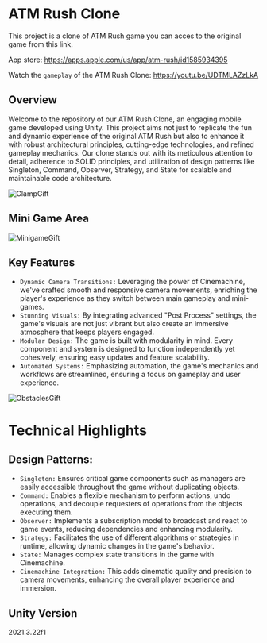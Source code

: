 # ATM Rush Clone
This project is a clone of ATM Rush game you can acces to the original game from this link.

App store: https://apps.apple.com/us/app/atm-rush/id1585934395

Watch the `gameplay` of the ATM Rush Clone: https://youtu.be/UDTMLAZzLkA

## Overview
  Welcome to the repository of our ATM Rush Clone, an engaging mobile game developed using Unity. This project aims not just to replicate the fun and dynamic experience of the original ATM Rush but also to enhance it with robust architectural principles, cutting-edge technologies, and refined gameplay mechanics. Our clone stands out with its meticulous attention to detail, adherence to SOLID principles, and utilization of design patterns like Singleton, Command, Observer, Strategy, and State for scalable and maintainable code architecture.

![ClampGift](https://github.com/atakandll/ATM-Rush-Clone/assets/130579265/3753a4d0-49c3-4078-ba59-2f21be6bcc2d)

## Mini Game Area
![MinigameGift](https://github.com/atakandll/ATM-Rush-Clone/assets/130579265/897f1a89-a7a5-49fe-8790-fcfc324c1f02)


## Key Features
- `Dynamic Camera Transitions:` Leveraging the power of Cinemachine, we've crafted smooth and responsive camera movements, enriching the player's experience as they switch between main gameplay and mini-games.
- `Stunning Visuals:` By integrating advanced "Post Process" settings, the game's visuals are not just vibrant but also create an immersive atmosphere that keeps players engaged.
- `Modular Design:` The game is built with modularity in mind. Every component and system is designed to function independently yet cohesively, ensuring easy updates and feature scalability.
- `Automated Systems:` Emphasizing automation, the game's mechanics and workflows are streamlined, ensuring a focus on gameplay and user experience.

![ObstaclesGift](https://github.com/atakandll/ATM-Rush-Clone/assets/130579265/cc98171b-dd31-476d-8e59-c1f60deedd00)

# Technical Highlights
## Design Patterns:
- `Singleton:` Ensures critical game components such as managers are easily accessible throughout the game without duplicating objects.
- `Command:` Enables a flexible mechanism to perform actions, undo operations, and decouple requesters of operations from the objects executing them.
- `Observer:` Implements a subscription model to broadcast and react to game events, reducing dependencies and enhancing modularity.
- `Strategy:` Facilitates the use of different algorithms or strategies in runtime, allowing dynamic changes in the game's behavior.
- `State:` Manages complex state transitions in the game with Cinemachine.
- `Cinemachine Integration:` This adds cinematic quality and precision to camera movements, enhancing the overall player experience and immersion.

## Unity Version
2021.3.22f1






